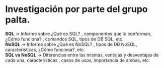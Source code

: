 # Investigación por parte del grupo palta.

**SQL** → Informe sobre ¿Qué es SQL? , componentes que lo conforman, ¿Cómo funciona? , comandos SQL, tipos de DB SQL, etc.  
**NoSQL** → Informe sobre ¿Qué es NoSQL? , tipos de DB NoSQL, caracteristicas, ¿Cómo funciona?, etc.  
**SQL vs NoSQL** → Diferencias entre las mismas, ventajas y desventajas de cada una, características , casos de usos, importancia de ambas, etc.
